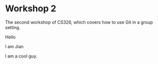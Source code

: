 # Workshop 2

The second workshop of CS326, which covers how to use Git in a group setting.

Hello

I am Jian

I am a cool guy.
